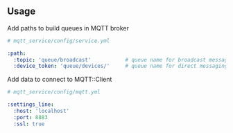 ## Usage

Add paths to build queues in MQTT broker
~~~yml
# mqtt_service/config/service.yml

:path:
  :topic: 'queue/broadcast'           # queue name for broadcast messaging.
  :device_token: 'queue/devices/'     # queue name for direct messaging. Should end '/' to add at the end device_token
~~~

Add data to connect to MQTT::Client
~~~yml
# mqtt_service/config/mqtt.yml

:settings_line:
  :host: 'localhost'
  :port: 8883
  :ssl: true
~~~
